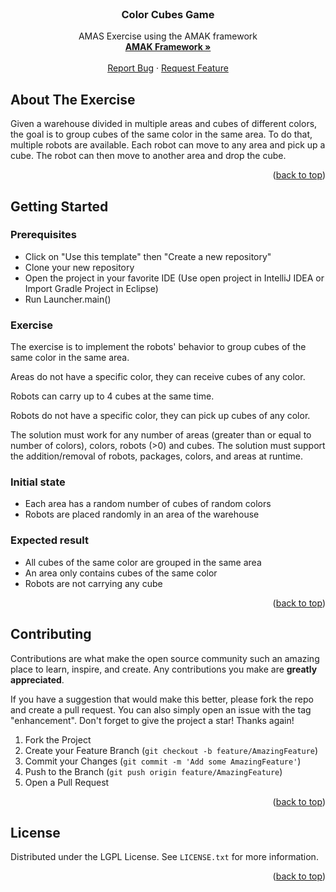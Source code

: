 <!-- Improved compatibility of back to top link: See: https://github.com/othneildrew/Best-README-Template/pull/73 -->


<!-- PROJECT SHIELDS -->
<!--
*** I'm using markdown "reference style" links for readability.
*** Reference links are enclosed in brackets [ ] instead of parentheses ( ).
*** See the bottom of this document for the declaration of the reference variables
*** for contributors-url, forks-url, etc. This is an optional, concise syntax you may use.
*** https://www.markdownguide.org/basic-syntax/#reference-style-links
-->



<!-- PROJECT LOGO -->
<br />
<div align="center">

<h3 align="center">Color Cubes Game</h3>

  <p align="center">
    AMAS Exercise using the AMAK framework
    <br />
    <a href="https://github.com/alexandreprl/amak"><strong>AMAK Framework »</strong></a>
    <br />
    <br />
    <a href="https://github.com/alexandreprl/amak-exercise-philosophers-dinner/issues">Report Bug</a>
    ·
    <a href="https://github.com/alexandreprl/amak-exercise-philosophers-dinner/issues">Request Feature</a>
  </p>
</div>



<!-- ABOUT THE PROJECT -->
## About The Exercise

Given a warehouse divided in multiple areas and cubes of different colors, the goal is to group cubes of the same color in the same area.
To do that, multiple robots are available. Each robot can move to any area and pick up a cube. The robot can then move to another area and drop the cube.




<p align="right">(<a href="#readme-top">back to top</a>)</p>

<!-- GETTING STARTED -->
## Getting Started

### Prerequisites

* Click on "Use this template" then "Create a new repository"
* Clone your new repository
* Open the project in your favorite IDE (Use open project in IntelliJ IDEA or Import Gradle Project in Eclipse)
* Run Launcher.main()

### Exercise

The exercise is to implement the robots' behavior to group cubes of the same color in the same area.


Areas do not have a specific color, they can receive cubes of any color.


Robots can carry up to 4 cubes at the same time.

Robots do not have a specific color, they can pick up cubes of any color.


The solution must work for any number of areas (greater than or equal to number of colors), colors, robots (>0) and cubes.
The solution must support the addition/removal of robots, packages, colors, and areas at runtime.

### Initial state

- Each area has a random number of cubes of random colors
- Robots are placed randomly in an area of the warehouse

### Expected result

- All cubes of the same color are grouped in the same area
- An area only contains cubes of the same color
- Robots are not carrying any cube

<p align="right">(<a href="#readme-top">back to top</a>)</p>



<!-- CONTRIBUTING -->
## Contributing

Contributions are what make the open source community such an amazing place to learn, inspire, and create. Any contributions you make are **greatly appreciated**.

If you have a suggestion that would make this better, please fork the repo and create a pull request. You can also simply open an issue with the tag "enhancement".
Don't forget to give the project a star! Thanks again!

1. Fork the Project
2. Create your Feature Branch (`git checkout -b feature/AmazingFeature`)
3. Commit your Changes (`git commit -m 'Add some AmazingFeature'`)
4. Push to the Branch (`git push origin feature/AmazingFeature`)
5. Open a Pull Request

<p align="right">(<a href="#readme-top">back to top</a>)</p>



<!-- LICENSE -->
## License

Distributed under the LGPL License. See `LICENSE.txt` for more information.

<p align="right">(<a href="#readme-top">back to top</a>)</p>




